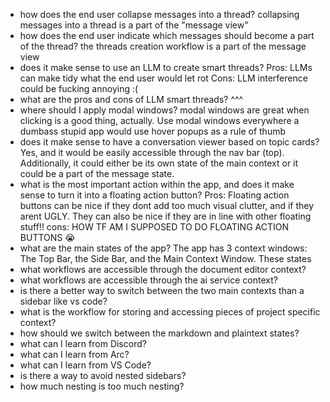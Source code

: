 - how does the end user collapse messages into a thread?
		collapsing messages into a thread is a part of the "message view"
- how does the end user indicate which messages should become a part of the thread?
		the threads creation workflow is a part of the message view
- does it make sense to use an LLM to create smart threads?
		Pros: LLMs can make tidy what the end user would let rot
		Cons: LLM interference could be fucking annoying :(
- what are the pros and cons of LLM smart threads?
		^^^
- where should I apply modal windows?
		modal windows are great when clicking is a good thing, actually. Use modal windows everywhere a dumbass stupid app would use hover popups as a rule of thumb
- does it make sense to have a conversation viewer based on topic cards?
		Yes, and it would be easily accessible through the nav bar (top). 
		Additionally, it could either be its own state of the main context or it could be a part of the message state.
- what is the most important action within the app, and does it make sense to turn it into a floating action button?
		Pros: Floating action buttons can be nice if they dont add too much visual clutter, and if they arent UGLY. They can also be nice if they are in line with other floating stuff!!
		cons: HOW TF AM I SUPPOSED TO DO FLOATING ACTION BUTTONS :sob:
- what are the main states of the app?
		The app has 3 context windows: The Top Bar, the Side Bar, and the Main Context Window. These states
- what workflows are accessible through the document editor context?
- what workflows are accessible through the ai service context?
- is there a better way to switch between the two main contexts than a sidebar like vs code?
- what is the workflow for storing and accessing pieces of project specific context?
- how should we switch between the markdown and plaintext states?
- what can I learn from Discord?
- what can I learn from Arc?
- what can I learn from VS Code?
- is there a way to avoid nested sidebars?
- how much nesting is too much nesting?